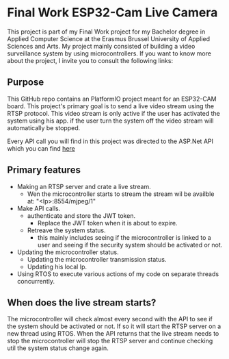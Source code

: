 # Final Work ESP32-Cam Live Camera
This project is part of my Final Work project for my Bachelor degree in Applied Computer Science at the Erasmus Brussel University of Applied Sciences and Arts.
My project mainly consisted of building a video surveillance system by using microcontrollers.
If you want to know more about the project, I invite you to consult the following links:


 ## Purpose
This GitHub repo contains an PlatformIO project meant for an ESP32-CAM board.
This project's primary goal is to send a live video stream using the RTSP protocol. This video stream is only active if the user has activated the system using his app. if the user turn the system off the video stream will automatically be stopped.

Every API call you will find in this project was directed to the ASP.Net API which you can find [here](https://github.com/JonathanDeWit/FinalWorkApi)


 ## Primary features
 - Making an RTSP server and crate a live stream.
   - Wen the microcontroller starts to stream the stream wil be availble at: "\<Ip>:8554/mjpeg/1"
 - Make API calls.
   - authenticate and store the JWT token.
     - Replace the JWT token when it is about to expire.
   - Retreave the system status.
     - this mainly includes seeing if the microcontroller is linked to a user and seeing if the security system should be activated or not.
 - Updating the microcontroller status.
     - Updating the microcontroller transmission status.
     - Updating his local Ip.
 - Using RTOS to execute various actions of my code on separate threads concurrently.

 
 ## When does the live stream starts?
The microcontroller will check almost every second with the API to see if the system should be activated or not. If so it will start the RTSP server on a new thread using RTOS. 
When the API returns that the live stream needs to stop the microcontroller will stop the RTSP server and continue checking util the system status change again.

 
